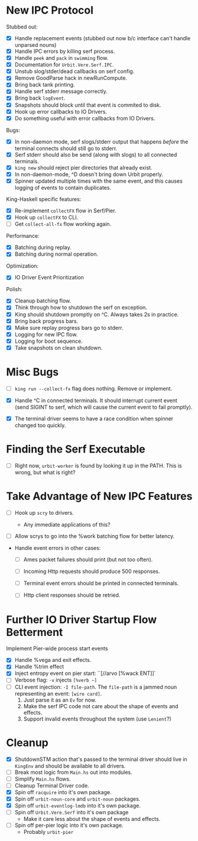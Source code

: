 # New IPC Protocol

Stubbed out:

- [x] Handle replacement events (stubbed out now b/c interface can't
      handle unparsed nouns)
- [x] Handle IPC errors by killing serf process.
- [x] Handle `peek` and `pack` in `swimming` flow.
- [x] Documentation for `Urbit.Vere.Serf.IPC`.
- [x] Unstub slog/stder/dead callbacks on serf config.
- [x] Remove GoodParse hack in newRunCompute.
- [x] Bring back tank printing.
- [x] Handle serf stderr message correctly.
- [x] Bring back `logEvent`.
- [x] Snapshots should block until that event is commited to disk.
- [x] Hook up error callbacks to IO Drivers.
- [x] Do something useful with error callbacks from IO Drivers.

Bugs:

- [x] In non-daemon mode, serf slogs/stderr output that happens *before*
      the terminal connects should still go to stderr.
- [x] Serf stderr should also be send (along with slogs) to all connected
      terminals.
- [x] `king new` should reject pier directories that already exist.
- [x] In non-daemon-mode, ^D doesn't bring down Urbit properly.
- [x] Spinner updated multiple times with the same event, and this causes
      logging of events to contain duplicates.

King-Haskell specific features:

- [x] Re-implement `collectFX` flow in Serf/Pier.
- [x] Hook up `collectFX` to CLI.
- [ ] Get `collect-all-fx` flow working again.

Performance:

- [x] Batching during replay.
- [x] Batching during normal operation.

Optimization:

- [x] IO Driver Event Prioritization

Polish:

- [x] Cleanup batching flow.
- [x] Think through how to shutdown the serf on exception.
- [x] King should shutdown promptly on ^C. Always takes 2s in practice.
- [x] Bring back progress bars.
- [x] Make sure replay progress bars go to stderr.
- [x] Logging for new IPC flow.
- [x] Logging for boot sequence.
- [x] Take snapshots on clean shutdown.

# Misc Bugs

- [ ] `king run --collect-fx` flag does nothing. Remove or implement.
- [x] Handle ^C in connected terminals. It should interrupt current
      event (send SIGINT to serf, which will cause the current event to
      fail promptly).
- [x] The terminal driver seems to have a race condition when spinner
      changed too quickly.


# Finding the Serf Executable

- [ ] Right now, `urbit-worker` is found by looking it up in the PATH. This
      is wrong, but what is right?


# Take Advantage of New IPC Features

- [ ] Hook up `scry` to drivers.
  - Any immediate applications of this?

- [ ] Allow scrys to go into the %work batching flow for better latency.

- Handle event errors in other cases:
  - [ ] Ames packet failures should print (but not too often).
  - [ ] Incoming Http requests should produce 500 responses.
  - [ ] Terminal event errors should be printed in connected terminals.
  - [ ] Http client responses should be retried.


# Further IO Driver Startup Flow Betterment

Implement Pier-wide process start events

- [x] Handle %vega and exit effects.
- [x] Handle %trim effect
- [x] Inject entropy event on pier start: ``[//arvo [%wack ENT]]`
- [ ] Verbose flag: `-v` injects `[%verb ~]`
- [ ] CLI event injection: `-I file-path`. The `file-path` is a jammed
  noun representing an event: `[wire card]`.
  1. Just parse it as an `Ev` for now.
  2. Make the serf IPC code not care about the shape of events and effects.
  3. Support invalid events throughout the system (use `Lenient`?)


# Cleanup

- [x] ShutdownSTM action that's passed to the terminal driver should
      live in `KingEnv` and should be available to all drivers.
- [ ] Break most logic from `Main.hs` out into modules.
- [ ] Simplify `Main.hs` flows.
- [ ] Cleanup Terminal Driver code.
- [x] Spin off `racquire` into it's own package.
- [x] Spin off `urbit-noun-core` and `urbit-noun` packages.
- [x] Spin off `urbit-eventlog-lmdb` into it's own package.
- [ ] Spin off `Urbit.Vere.Serf` into it's own package
  - Make it care less about the shape of events and effects.
- [ ] Spin off per-pier logic into it's own package.
  - Probably `urbit-pier`
